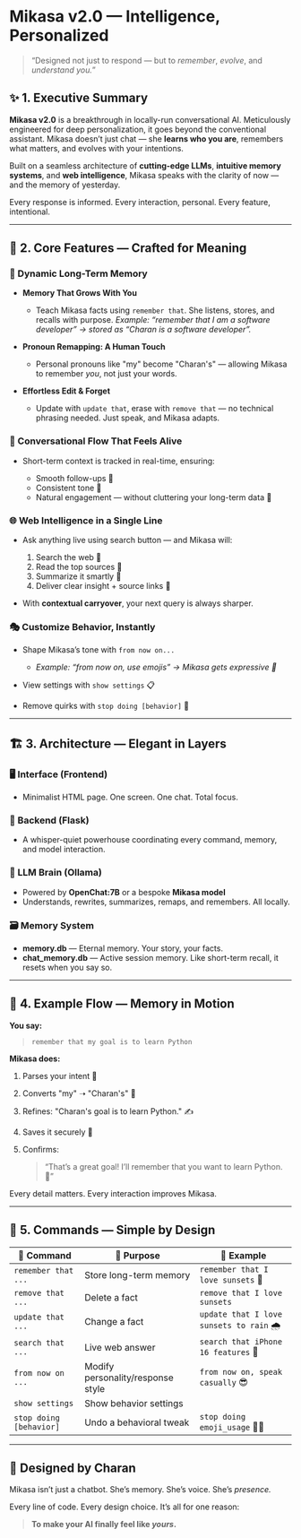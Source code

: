 #  Mikasa v2.0 — Intelligence, Personalized

> “Designed not just to respond — but to *remember*, *evolve*, and *understand you.*”

## ✨ 1. Executive Summary

**Mikasa v2.0** is a breakthrough in locally-run conversational AI. Meticulously engineered for deep personalization, it goes beyond the conventional assistant. Mikasa doesn’t just chat — she **learns who you are**, remembers what matters, and evolves with your intentions.

Built on a seamless architecture of **cutting-edge LLMs**, **intuitive memory systems**, and **web intelligence**, Mikasa speaks with the clarity of now — and the memory of yesterday.

Every response is informed. Every interaction, personal. Every feature, intentional.

---

## 🌟 2. Core Features — Crafted for Meaning

### 🧠 Dynamic Long-Term Memory

* **Memory That Grows With You**

  * Teach Mikasa facts using `remember that`. She listens, stores, and recalls with purpose.
    *Example: “remember that I am a software developer” → stored as “Charan is a software developer”.*
* **Pronoun Remapping: A Human Touch**

  * Personal pronouns like "my" become "Charan's" — allowing Mikasa to remember *you*, not just your words.
* **Effortless Edit & Forget**

  * Update with `update that`, erase with `remove that` — no technical phrasing needed. Just speak, and Mikasa adapts.

### 🧾 Conversational Flow That Feels Alive

* Short-term context is tracked in real-time, ensuring:

  * Smooth follow-ups 🧩
  * Consistent tone 💬
  * Natural engagement — without cluttering your long-term data 🌿

### 🌐 Web Intelligence in a Single Line

* Ask anything live using search button — and Mikasa will:

  1. Search the web 🧭
  2. Read the top sources 📄
  3. Summarize it smartly 🧠
  4. Deliver clear insight + source links 🔗

* With **contextual carryover**, your next query is always sharper.

### 🎭 Customize Behavior, Instantly

* Shape Mikasa’s tone with `from now on...`

  * *Example: “from now on, use emojis” → Mikasa gets expressive 🥰*
* View settings with `show settings` 📋
* Remove quirks with `stop doing [behavior]` 🚫

---

## 🏗️ 3. Architecture — Elegant in Layers

### 🖥️ Interface (Frontend)

* Minimalist HTML page. One screen. One chat. Total focus.

### 🔄 Backend (Flask)

* A whisper-quiet powerhouse coordinating every command, memory, and model interaction.

### 🧠 LLM Brain (Ollama)

* Powered by **OpenChat:7B** or a bespoke **Mikasa model**
* Understands, rewrites, summarizes, remaps, and remembers. All locally.

### 🗃️ Memory System

* **memory.db** — Eternal memory. Your story, your facts.
* **chat\_memory.db** — Active session memory. Like short-term recall, it resets when you say so.

---

## 📌 4. Example Flow — Memory in Motion

**You say:**

> `remember that my goal is to learn Python`

**Mikasa does:**

1. Parses your intent 🎯
2. Converts "my" ➝ "Charan's" 🔁
3. Refines: "Charan's goal is to learn Python." ✍️
4. Saves it securely 🧷
5. Confirms:

   > “That’s a great goal! I’ll remember that you want to learn Python. 🐍”

Every detail matters. Every interaction improves Mikasa.

---

## 🧰 5. Commands — Simple by Design

| 🧾 Command              | 🌟 Purpose                        | 🧪 Example                               |
| ----------------------- | --------------------------------- | ---------------------------------------- |
| `remember that ...`     | Store long-term memory            | `remember that I love sunsets` 🌇        |
| `remove that ...`       | Delete a fact                     | `remove that I love sunsets`             |
| `update that ...`       | Change a fact                     | `update that I love sunsets to rain` 🌧️ |
| `search that ...`       | Live web answer                   | `search that iPhone 16 features` 📱      |
| `from now on ...`       | Modify personality/response style | `from now on, speak casually` 😎         |
| `show settings`         | Show behavior settings            |                                          |
| `stop doing [behavior]` | Undo a behavioral tweak           | `stop doing emoji_usage` 🙅‍♀️           |

---

## 🧡 Designed by Charan

Mikasa isn’t just a chatbot. She’s memory. She’s voice. She’s *presence.*

Every line of code. Every design choice. It’s all for one reason:

> **To make your AI finally feel like *yours*.**
